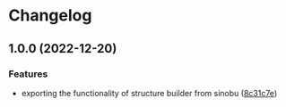 # Changelog

## 1.0.0 (2022-12-20)


### Features

* exporting the functionality of structure builder from sinobu ([8c31c7e](https://github.com/teletha/lycoris/commit/8c31c7eb498429d734075b9d5c2c07de6d1e8d07))
